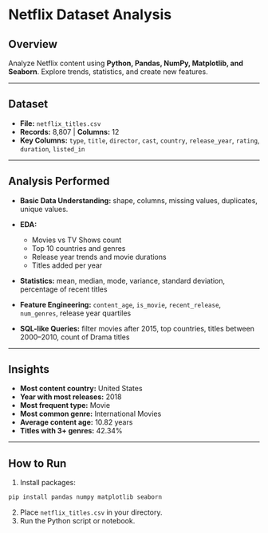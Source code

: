 # Netflix Dataset Analysis

## Overview

Analyze Netflix content using **Python, Pandas, NumPy, Matplotlib, and Seaborn**. Explore trends, statistics, and create new features.

---

## Dataset

* **File:** `netflix_titles.csv`
* **Records:** 8,807 | **Columns:** 12
* **Key Columns:** `type`, `title`, `director`, `cast`, `country`, `release_year`, `rating`, `duration`, `listed_in`

---

## Analysis Performed

* **Basic Data Understanding:** shape, columns, missing values, duplicates, unique values.
* **EDA:**

  * Movies vs TV Shows count
  * Top 10 countries and genres
  * Release year trends and movie durations
  * Titles added per year
* **Statistics:** mean, median, mode, variance, standard deviation, percentage of recent titles
* **Feature Engineering:** `content_age`, `is_movie`, `recent_release`, `num_genres`, release year quartiles
* **SQL-like Queries:** filter movies after 2015, top countries, titles between 2000–2010, count of Drama titles

---

## Insights

* **Most content country:** United States
* **Year with most releases:** 2018
* **Most frequent type:** Movie
* **Most common genre:** International Movies
* **Average content age:** 10.82 years
* **Titles with 3+ genres:** 42.34%

---

## How to Run

1. Install packages:

```bash
pip install pandas numpy matplotlib seaborn
```

2. Place `netflix_titles.csv` in your directory.
3. Run the Python script or notebook.


